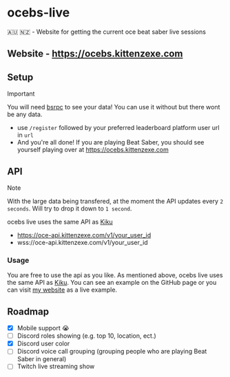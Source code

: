 # ocebs-live

🇦🇺 🇳🇿 - Website for getting the current oce beat saber live sessions

## Website - https://ocebs.kittenzexe.com

## Setup

> [!IMPORTANT]
> You will need [bsrpc](https://github.com/DJDavid98/bsrpc) to see your data! You can use it without but there wont be any data.

- use `/register` followed by your preferred leaderboard platform user url in `url` 
- And you're all done! If you are playing Beat Saber, you should see yourself playing over at https://ocebs.kittenzexe.com

## API

> [!NOTE]
> With the large data being transfered, at the moment the API updates every `2 seconds`. Will try to drop it down to `1 second`.

ocebs live uses the same API as [Kiku](https://github.com/KittenzExe/kiku)

- https://oce-api.kittenzexe.com/v1/your_user_id
- wss://oce-api.kittenzexe.com/v1/your_user_id

### Usage

You are free to use the api as you like. As mentioned above, ocebs live uses the same API as [Kiku](https://github.com/KittenzExe/kiku). You can see an example on the GitHub page or you can visit [my website](https://kittenzexe.com) as a live example.

## Roadmap

- [x] Mobile support 😭
- [ ] Discord roles showing (e.g. top 10, location, ect.)
- [x] Discord user color
- [ ] Discord voice call grouping (grouping people who are playing Beat Saber in general)
- [ ] Twitch live streaming show
